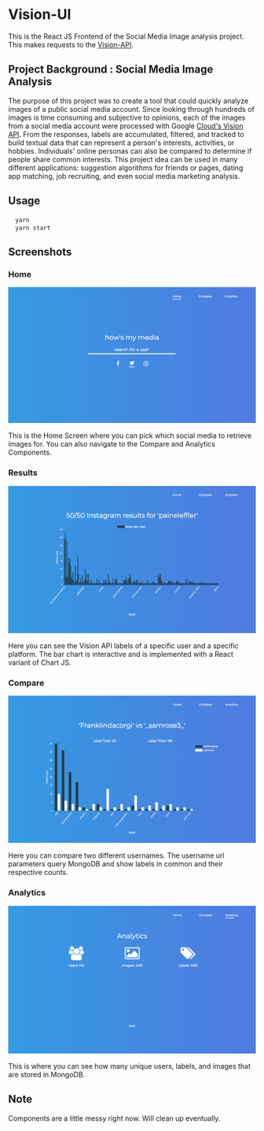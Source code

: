 # Vision-UI

This is the React JS Frontend of the Social Media Image analysis project. This makes requests to the [Vision-API](https://github.com/paineleffler/vision-api).


## Project Background : Social Media Image Analysis

The purpose of this project was to create a tool that could quickly analyze images of a public social media account. Since looking through hundreds of images is time consuming and subjective to opinions, each of the images from a social media account were processed with Google [Cloud's Vision API](https://cloud.google.com/vision/). From the responses, labels are accumulated, filtered, and tracked to build textual data that can represent a person's interests, activities, or hobbies. Individuals' online personas can also be compared to determine if people share common interests. This project idea can be used in many different applications: suggestion algorithms for friends or pages, dating app matching, job recruiting, and even social media marketing analysis.

## Usage
```
  yarn
  yarn start
```

## Screenshots

### Home
![Alt text](screenshots/home.png?raw=true "Home Component")

This is the Home Screen where you can pick which social media to retrieve images for. You can also navigate to the Compare and Analytics Components.

### Results

![Alt text](screenshots/results.png?raw=true "Results Component")

Here you can see the Vision API labels of a specific user and a specific platform. The bar chart is interactive and is implemented with a React variant of Chart JS.

### Compare

![Alt text](screenshots/compare.png?raw=true "Compare Component")

Here you can compare two different usernames. The username url parameters query MongoDB and show labels in common and their respective counts.

### Analytics

![Alt text](screenshots/analytics.png?raw=true "Analytics Component")

This is where you can see how many unique users, labels, and images that are stored in MongoDB.

## Note

Components are a little messy right now. Will clean up eventually.
